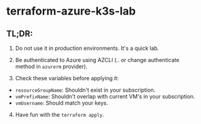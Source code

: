 # terraform-azure-k3s-lab

## TL;DR:

1. Do not use it in production environments. It's a quick lab.

2. Be authenticated to Azure using AZCLI (.. or change authenticate method in ```azurerm``` provider).

3. Check these variables before applying it:

  - ```resourceGroupName```: Shouldn't exist in your subscription.
  - ```vmPrefixName```: Shouldn't overlap with current VM's in your subscription.
  - ```vmUsername```: Should match your keys.

4. Have fun with the ```terraform apply```.
